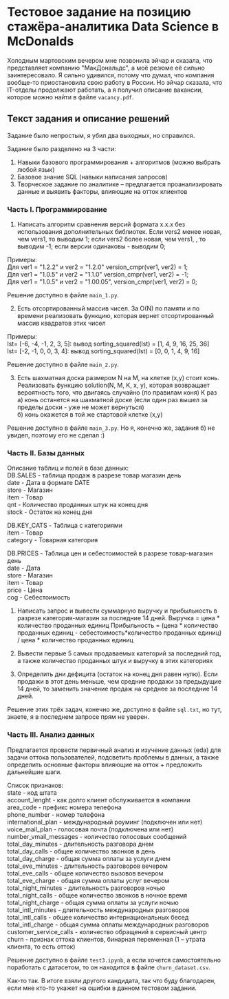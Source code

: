 # Тестовое задание на позицию стажёра-аналитика Data Science в McDonalds

Холодным мартовским вечером мне позвонила эйчар и сказала, что представляет компанию "МакДональдс", а моё резюме её сильно заинтересовало. Я сильно удивился, потому что думал, что компания вообще-то приостановила свою работу в России. Но эйчар сказала, что IT-отделы продолжают работать, а я получил описание вакансии, которое можно найти в файле `vacancy.pdf`.

## Текст задания и описание решений

Задание было непростым, я убил два выходных, но справился. 

Задание было разделено на 3 части:
1. Навыки базового программирования + алгоритмов (можно выбрать любой язык)
2. Базовое знание SQL (навыки написания запросов)
3. Творческое задание по аналитике – предлагается проанализировать данные и выявить факторы, влияющие на отток клиентов

### Часть I. Программирование

1. Написать алгоритм сравнения версий формата x.x.x без использования дополнительных библиотек.
Если vers2 менее новая, чем vers1, то выводим 1;
если vers2 более новая, чем vers1, , то выводим -1;
если версии одинаковы - выводим 0;

Примеры:  
Для ver1 = "1.2.2" и ver2 = "1.2.0" version_cmpr(ver1, ver2) = 1;  
Для ver1 = "1.0.5" и ver2 = "1.1.0" version_cmpr(ver1, ver2) = -1;  
Для ver1 = "1.0.5" и ver2 = "1.00.05", version_cmpr(ver1, ver2) = 0;  

Решение доступно в файле `main_1.py`.

2. Есть отсортированный массив чисел. За O(N) по памяти и по времени реализовать функцию, которая вернет отсортированный массив квадратов этих чисел  

Примеры:  
lst= [-6, -4, -1, 2, 3, 5]: вывод sorting_squared(lst) = [1, 4, 9, 16, 25, 36]  
lst= [-2, -1, 0, 0, 3, 4]: вывод sorting_squared(lst) = [0, 0, 1, 4, 9, 16]  

Решение доступно в файле `main_2.py`.

3. Есть шахматная доска размером N на M, на клетке (x,y) стоит конь.  
Реализовать функцию solution(N, M, K, x, y), которая возвращает вероятность того, что двигаясь случайно (по правилам коня) K раз  
а) конь останется на шахматной доске (если один раз вышел за пределы доски - уже не может вернуться)  
б) конь окажется в той же стартовой клетке (x,y)  

Решение доступно в файле `main_3.py`. Но я, конечно же, задания б) не увидел, поэтому его не сделал :)

### Часть II. Базы данных

Описание таблиц и полей в базе данных:  
DB.SALES - таблица продаж в разрезе товар магазин день  
date - Дата в формате DATE  
store - Магазин  
item - Товар  
qnt - Количество проданных штук на конец дня  
stock - Остаток на конец дня  

DB.KEY_CATS - Таблица с категориями  
item - Товар  
category - Товарная категория  

DB.PRICES - Таблица цен и себестоимостей в разрезе товар-магазин день  
date - Дата  
store - Магазин  
item - Товар  
price - Цена  
cog - Себестоимость  


1. Написать запрос и вывести суммарную выручку и прибыльность в разрезе категория-магазин за последние 14 дней. 
Выручка = цена * количество проданных единиц
Прибыльность = (цена * количество проданных единиц - себестоимость*количество проданных единиц) / цена * количество проданных единиц

2. Вывести первые 5 самых продаваемых категорий за последний год, а также количество проданных штук и выручку в этих категориях

3. Определить дни дефицита (остаток на конец дня равен нулю). Если продажи в этот день меньше, чем средние продажи за предыдущие 14 дней, то заменить значение продаж на среднее за последние 14 дней.

Решение этих трёх задач, конечно же, доступно в файле `sql.txt`, но тут, знаете, я в последнем запросе прям не уверен.

### Часть III. Анализ данных

Предлагается провести первичный анализ и изучение данных (eda) для задачи оттока пользователей, подсветить проблемы в данных, а также определить основные факторы влияющие на отток + предложить дальнейшие шаги.

Список признаков:  
state - код штата  
account_lenght - как долго клиент обслуживается в компании  
area_code - префикс номера телефона  
phone_number - номер телефона  
international_plan - международный роуминг (подключен или нет)  
voice_mail_plan - голосовая почта (подключена или нет)  
number_vmail_messages - количество голосовых сообщений  
total_day_minutes - длительность разговора днем  
total_day_calls - общее количество звонков в день  
total_day_charge - общая сумма оплаты за услуги днем  
total_eve_minutes - длительность разговоров вечером  
total_eve_calls - общее количество вызовов вечером  
total_eve_charge - общая сумма оплаты услуг вечером  
total_night_minutes - длительность разговоров ночью  
total_night_calls - общее количество звонков в ночное время  
total_night_charge - общая сумма оплаты за услуги ночью  
total_intl_minutes - длительность международных разговоров  
total_intl_calls - общее количество интернациональных бесед  
total_intl_charge - общая сумма оплаты международных разговоров  
customer_service_calls - количество обращений в сервисный центр  
churn - признак оттока клиентов, бинарная переменная (1 – утрата клиента, то есть отток)  

Решение доступно в файле `test3.ipynb`, а если хочется самостоятельно поработать с датасетом, то он находится в файле `churn_dataset.csv`.

Как-то так. В итоге взяли другого кандидата, так что буду благодарен, если мне кто-то укажет на ошибки в данном тестовом задании.
